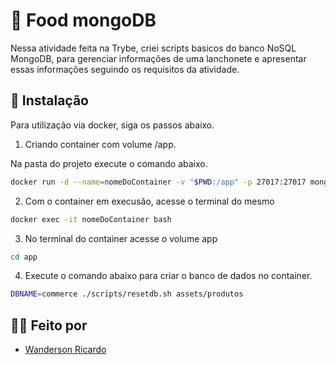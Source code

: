 
# :hamburger: Food mongoDB

Nessa atividade feita na Trybe, criei scripts basicos do banco NoSQL MongoDB, para gerenciar informações de uma lanchonete e apresentar essas informações seguindo os requisitos da atividade.


## :wrench: Instalação

Para utilização via docker, siga os passos abaixo.

1. Criando container com volume /app.

Na pasta do projeto execute o comando abaixo.

```bash
docker run -d --name=nomeDoContainer -v "$PWD:/app" -p 27017:27017 mongo:5.0
```

2. Com o container em execusão, acesse o terminal do mesmo

```bash
docker exec -it nomeDoContainer bash
```

3. No terminal do container acesse o volume app

```bash
cd app
```

4. Execute o comando abaixo para criar o banco de dados no container.

```bash
DBNAME=commerce ./scripts/resetdb.sh assets/produtos
```
    
## :man_technologist: Feito por
- [Wanderson Ricardo](https://www.linkedin.com/in/wanderson-ricardo-dev/)

